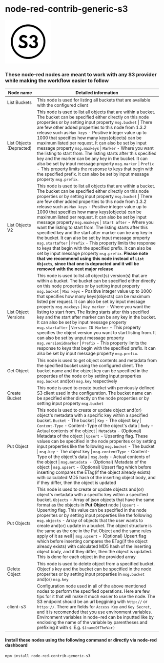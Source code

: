 # node-red-contrib-generic-s3

<img src="icons/s3Logo.png" alt="drawing" width="150"/>


### These node-red nodes are meant to work with any S3 provider while making the workflow easier to follow

Node name  | Detailed information
------------- | -------------
List Buckets  | This node is used for listing all buckets that are available with the configured client
List Objects (Depracted)  | This node is used to list all objects that are within a bucket. The bucket can be specified either directly on this node properties or by setting input property `msg.bucket` \| There are few other added properties to this node from 1.3.2 release such as `Max keys` - Positive integer value up to 1000 that specifies how many keys(objects) can be maximum listed per request. It can also be set by input message property `msg.maxkeys` \| `Marker` - Where you want the listing to start from. The listing starts after this specified key and the marker can be any key in the bucket. It can also be set by input message property `msg.marker` \| `Prefix` - This property limits the response to keys that begin with the specified prefix. It can also be set by input message property `msg.prefix`.
List Objects V2  | This node is used to list all objects that are within a bucket. The bucket can be specified either directly on this node properties or by setting input property `msg.bucket` \| There are few other added properties to this node from 1.3.2 release such as `Max keys` - Positive integer value up to 1000 that specifies how many keys(objects) can be maximum listed per request. It can also be set by input message property `msg.maxkeys` \| `Start after` - Where you want the listing to start from. The listing starts after this specified key and the start after marker can be any key in the bucket. It can also be set by input message property `msg.startafter` \| `Prefix` - This property limits the response to keys that begin with the specified prefix. It can also be set by input message property `msg.prefix`. **Please note that we recommend using this node instead of `List Objects`, since that one is depracted and it will be removed with the next major release**
List Object Versions  | This node is used to list all object(s) version(s) that are within a bucket. The bucket can be specified either directly on this node properties or by setting input property `msg.bucket` \| `Max keys` - Positive integer value up to 1000 that specifies how many keys(objects) can be maximum listed per request. It can also be set by input message property `msg.maxkeys`  \| `Key marker` - Where you want the listing to start from. The listing starts after this specified key and the start after marker can be any key in the bucket. It can also be set by input message property `msg.startafter` \| `Version ID Marker` - This property specifies the object version you want to start listing from. It can also be set by unput message property `msg.versionidmarker` \| `Prefix` - This property limits the response to keys that begin with the specified prefix. It can also be set by input message property `msg.prefix`. 
Get Object    | This node is used to get object contents and metadata from the specified bucket using the configured client. The bucket name and the object key can be specified in the properties of the node or by setting input properties `msg.bucket` and(or) `msg.key` respectively
Create Bucket | This node is used to create bucket with perviously defined S3 client used in the configuration. The bucket name can be specified either directly on the node properties or by setting input property `msg.bucket`
Put Object    | This node is used to create or update object and(or) object's metadata with a specific key within a specified bucket. `Bucket` - The bucket \| `Key` - The object key \| `Content-Type` - Content-Type of the object's data \| `Body` - Actual contents of the object \| `Metadata` - (Optional) Metadata of the object \| `Upsert` - Upserting flag. These values can be specified in the node properites or by setting input properties like the following `msg.bucket` - The bucket \| `msg.key` - The object key \| `msg.contentType` - Content-Type of the object's data \| `msg.body` - Actual contents of the object \| `msg.metadata `- (Optional) Metadata of the object \| `msg.upsert` - (Optional) Upsert flag which before inserting compares the ETag(if the object already exists) with calculated MD5 hash of the inserting object body, and if they differ, then the object is updated
Put Objects   | This node is used to create or update objects and(or) object's metadata with a specific key within a specified bucket. `Objects` - Array of json objects that have the same format as the objects in **Put Object** node \| `Upsert` - Upserting flag. This value can be specified in the node properites or by setting input properties like the following `msg.objects` - Array of objects that the user wants to create and(or) update in a bucket. The object structure is the same as the one in the Put Object and the same rules apply of it as well \| `msg.upsert` - (Optional) Upsert flag which before inserting compares the ETag(if the object already exists) with calculated MD5 hash of the inserting object body, and if they differ, then the object is updated. This is done for each object in the provided array
Delete Object | This node is used to delete object from a specified bucket. Object's key and the bucket can be specified in the node properites or by setting input properties in `msg.bucket` and(or) `msg.key`
client-s3     | Configuration node used in all of the above mentioned nodes to perform the specified operations. Here are few tips for it that will make it much easier to use the node. The S3 endpoint should be an url beggining with `http://` or `https://`. There are fields for `Access Key` and `Key Secret`, and it is recomended that you use environment variables. Environment variables in node-red can be inputted like by enclosing the name of the variable by parentheses and prefixing it with `$`. E.g. `$(nameOfTheVar)` 

#### Install these nodes using the following command or directly via node-red dashboard
```bash
npm install node-red-contrib-generic-s3
```
